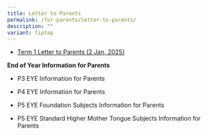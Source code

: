 ```yaml
---
title: Letter to Parents
permalink: /for-parents/letter-to-parents/
description: ""
variant: tiptap
---
```

<ul data-tight="true" class="tight">
<li>
<p><a href="/files/Letter to Parents/Term_1_Letter_to_Parents_2_Jan_2025.pdf" rel="noopener nofollow" target="_blank">Term 1 Letter to Parents (2 Jan, 2025)</a>
</p>
</li>
</ul>
<p><strong>End of Year Information for Parents</strong>
</p>
<ul data-tight="true" class="tight">
<li>
<p>P3 EYE Information for Parents</p>
</li>
<li>
<p>P4 EYE Information for Parents</p>
</li>
<li>
<p>P5 EYE Foundation Subjects Information for Parents</p>
</li>
<li>
<p>P5 EYE Standard Higher Mother Tongue Subjects Information for Parents</p>
</li>
</ul>
<p></p>